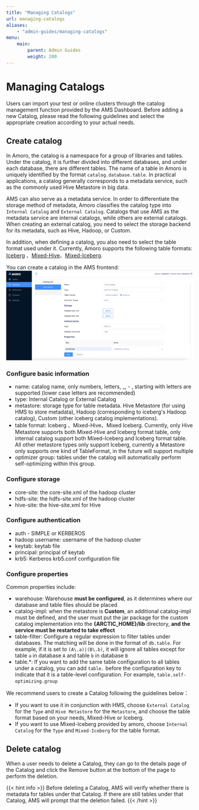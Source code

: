 ```yaml
---
title: "Managing Catalogs"
url: managing-catalogs
aliases:
    - "admin-guides/managing-catalogs"
menu:
    main:
        parent: Admin Guides
        weight: 200
---
```

# Managing Catalogs

Users can import your test or online clusters through the catalog management function provided by the AMS Dashboard. Before adding a new Catalog,
please read the following guidelines and select the appropriate creation according to your actual needs.

## Create catalog
In Amoro, the catalog is a namespace for a group of libraries and tables. Under the catalog, it is further divided into different databases, and under each database, there are different tables. The name of a table in Amoro is uniquely identified by the format `catalog.database.table`. In practical applications, a catalog generally corresponds to a metadata service, such as the commonly used Hive Metastore in big data.

AMS can also serve as a metadata service. In order to differentiate the storage method of metadata, Amoro classifies the catalog type into `Internal Catalog` and `External Catalog`. Catalogs that use AMS as the metadata service are internal catalogs, while others are external catalogs. When creating an external catalog, you need to select the storage backend for its metadata, such as Hive, Hadoop, or Custom.

In addition, when defining a catalog, you also need to select the table format used under it. Currently, Amoro supports the following table formats:
[Iceberg](../iceberg-format/) 、[Mixed-Hive](../mixed-hive-format/)、[Mixed-Iceberg](../mixed-iceberg-format/).

You can create a catalog in the AMS frontend:
![create_catalog](../images/admin/create-catalog.png)

### Configure basic information

- name: catalog name, only numbers, letters, _, - , starting with letters are supported (lower case letters are recommended)
- type: Internal Catalog or External Catalog
- metastore: storage type for table metadata. Hive Metastore (for using HMS to store metadata), Hadoop (corresponding to iceberg's Hadoop catalog), Custom (other iceberg catalog implementations).
- table format: Iceberg 、Mixed-Hive、Mixed  Iceberg. Currently, only Hive Metastore supports both Mixed-Hive and Iceberg format table, only internal catalog support both Mixed-Iceberg and Iceberg format table. All other metastore types only support Iceberg, currently a Metastore only supports one kind of TableFormat, in the future will support multiple
- optimizer group: tables under the catalog will automatically perform self-optimizing within this group.

### Configure storage
- core-site: the core-site.xml of the hadoop cluster
- hdfs-site: the hdfs-site.xml of the hadoop cluster
- hive-site: the hive-site.xml for Hive

### Configure authentication
- auth - SIMPLE or KERBEROS
- hadoop username: username of the hadoop cluster
- keytab: keytab file
- principal: principal of keytab
- krb5: Kerberos krb5.conf configuration file

### Configure properties
Common properties include:
- warehouse: Warehouse **must be configured**, as it determines where our database and table files should be placed
- catalog-impl: when the metastore is **Custom**, an additional catalog-impl must be defined, and the user must put the jar package for the custom catalog implementation into the **{ARCTIC_HOME}/lib** directory, **and the service must be restarted to take effect**
- table-filter: Configure a regular expression to filter tables under databases. The matching will be done in the format of `db.table`. For example, if it is set to `(A\.a)|(B\.b)`, it will ignore all tables except for table `a` in database `A` and table `b` in database `B`
- table.*: If you want to add the same table configuration to all tables under a catalog, you can add `table.` before the configuration key to indicate that it is a table-level configuration. For example, `table.self-optimizing.group`

We recommend users to create a Catalog following the guidelines below：

- If you want to use it in conjunction with HMS, choose `External Catalog` for the `Type` and `Hive Metastore` for the `Metastore`, and choose the table format based on your needs, Mixed-Hive or Iceberg.
- If you want to use Mixed-Iceberg provided by amoro, choose `Internal Catalog` for the `Type` and `Mixed-Iceberg` for the table format.

## Delete catalog
When a user needs to delete a Catalog, they can go to the details page of the Catalog and click the Remove button at the bottom of the page to perform the deletion.

{{< hint info >}}
Before deleting a Catalog, AMS will verify whether there is metadata for tables under that Catalog.
If there are still tables under that Catalog, AMS will prompt that the deletion failed.
{{< /hint >}}
